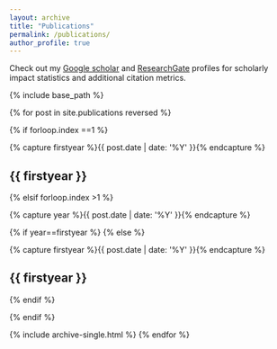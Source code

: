 ```yaml
---
layout: archive
title: "Publications"
permalink: /publications/
author_profile: true
---
```


Check out my <a class="url_link" href="https://scholar.google.com/citations?user=X5SMt_8AAAAJ">Google scholar</a> and <a class="url_link" href="https://www.researchgate.net/profile/Phil_Bouchet">ResearchGate</a> profiles for scholarly impact statistics and additional citation metrics.

{% include base_path %}

{% for post in site.publications reversed %}


{% if forloop.index ==1 %}


  {% capture firstyear %}{{ post.date | date: '%Y' }}{% endcapture %}
  <h2 id="{{ firstyear | slugify }}" class="archive__subtitle">{{ firstyear }}</h2>

{% elsif forloop.index >1 %}

  {% capture year %}{{ post.date | date: '%Y' }}{% endcapture %}

  {% if year==firstyear %}
  {% else %}

  {% capture firstyear %}{{ post.date | date: '%Y' }}{% endcapture %}
  <h2 id="{{ firstyear | slugify }}" class="archive__subtitle">{{ firstyear }}</h2>
  {% endif %}

{% endif %}


  {% include archive-single.html %}
{% endfor %}
